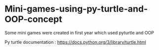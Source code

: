 # Mini-games-using-py-turtle-and-OOP-concept
Some mini games were created in first year which used pyturtle and OOP

Py turtle documentation : https://docs.python.org/3/library/turtle.html
